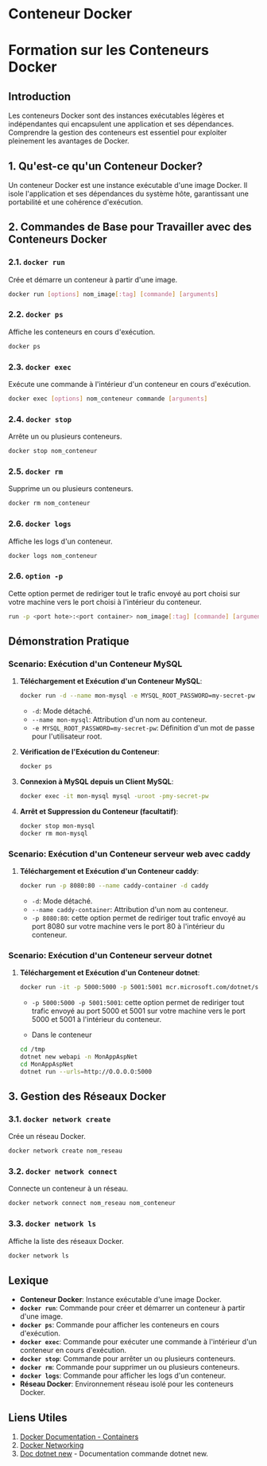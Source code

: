 # Conteneur Docker

# Formation sur les Conteneurs Docker

## Introduction

Les conteneurs Docker sont des instances exécutables légères et indépendantes qui encapsulent une application et ses dépendances. Comprendre la gestion des conteneurs est essentiel pour exploiter pleinement les avantages de Docker.

## 1. Qu'est-ce qu'un Conteneur Docker?

Un conteneur Docker est une instance exécutable d'une image Docker. Il isole l'application et ses dépendances du système hôte, garantissant une portabilité et une cohérence d'exécution.

## 2. Commandes de Base pour Travailler avec des Conteneurs Docker

### 2.1. **`docker run`**

Crée et démarre un conteneur à partir d'une image.

```bash
docker run [options] nom_image[:tag] [commande] [arguments]
```

### 2.2. **`docker ps`**

Affiche les conteneurs en cours d'exécution.

```bash
docker ps
```

### 2.3. **`docker exec`**

Exécute une commande à l'intérieur d'un conteneur en cours d'exécution.

```bash
docker exec [options] nom_conteneur commande [arguments]
```

### 2.4. **`docker stop`**

Arrête un ou plusieurs conteneurs.

```bash
docker stop nom_conteneur
```

### 2.5. **`docker rm`**

Supprime un ou plusieurs conteneurs.

```bash
docker rm nom_conteneur
```

### 2.6. **`docker logs`**

Affiche les logs d'un conteneur.

```bash
docker logs nom_conteneur
```

### 2.6. **`option -p`**

Cette option permet de rediriger tout le trafic envoyé au port choisi sur votre machine vers le port choisi à l'intérieur du conteneur.

```bash
run -p <port hote>:<port container> nom_image[:tag] [commande] [arguments]
```

## Démonstration Pratique

### Scenario: Exécution d'un Conteneur MySQL

1. **Téléchargement et Exécution d'un Conteneur MySQL**:

   ```bash
   docker run -d --name mon-mysql -e MYSQL_ROOT_PASSWORD=my-secret-pw mysql:latest
   ```

   - `-d`: Mode détaché.
   - `--name mon-mysql`: Attribution d'un nom au conteneur.
   - `-e MYSQL_ROOT_PASSWORD=my-secret-pw`: Définition d'un mot de passe pour l'utilisateur root.

2. **Vérification de l'Exécution du Conteneur**:

   ```bash
   docker ps
   ```

3. **Connexion à MySQL depuis un Client MySQL**:

   ```bash
   docker exec -it mon-mysql mysql -uroot -pmy-secret-pw
   ```

4. **Arrêt et Suppression du Conteneur (facultatif)**:

   ```bash
   docker stop mon-mysql
   docker rm mon-mysql
   ```

### Scenario: Exécution d'un Conteneur serveur web avec caddy

1. **Téléchargement et Exécution d'un Conteneur caddy**:

   ```bash
   docker run -p 8080:80 --name caddy-container -d caddy

   ```

   - `-d`: Mode détaché.
   - `--name caddy-container`: Attribution d'un nom au conteneur.
   - `-p 8080:80`: cette option permet de rediriger tout trafic envoyé au port 8080 sur votre machine vers le port 80 à l'intérieur du conteneur.


### Scenario: Exécution d'un Conteneur serveur dotnet

1. **Téléchargement et Exécution d'un Conteneur dotnet**:

   ```bash
   docker run -it -p 5000:5000 -p 5001:5001 mcr.microsoft.com/dotnet/sdk:latest
   ```

   - `-p 5000:5000 -p 5001:5001`: cette option permet de rediriger tout trafic envoyé au port 5000 et 5001 sur votre machine vers le port 5000 et 5001 à l'intérieur du conteneur.

   - Dans le conteneur

    ```bash
   cd /tmp
   dotnet new webapi -n MonAppAspNet
   cd MonAppAspNet
   dotnet run --urls=http://O.O.O.O:5000
   ```

## 3. Gestion des Réseaux Docker

### 3.1. **`docker network create`**

Crée un réseau Docker.

```bash
docker network create nom_reseau
```

### 3.2. **`docker network connect`**

Connecte un conteneur à un réseau.

```bash
docker network connect nom_reseau nom_conteneur
```

### 3.3. **`docker network ls`**

Affiche la liste des réseaux Docker.

```bash
docker network ls
```

## Lexique

- **Conteneur Docker**: Instance exécutable d'une image Docker.
- **`docker run`**: Commande pour créer et démarrer un conteneur à partir d'une image.
- **`docker ps`**: Commande pour afficher les conteneurs en cours d'exécution.
- **`docker exec`**: Commande pour exécuter une commande à l'intérieur d'un conteneur en cours d'exécution.
- **`docker stop`**: Commande pour arrêter un ou plusieurs conteneurs.
- **`docker rm`**: Commande pour supprimer un ou plusieurs conteneurs.
- **`docker logs`**: Commande pour afficher les logs d'un conteneur.
- **Réseau Docker**: Environnement réseau isolé pour les conteneurs Docker.

## Liens Utiles

1. [Docker Documentation - Containers](https://docs.docker.com/get-started/overview/#containers)
2. [Docker Networking](https://docs.docker.com/network/)
3. [Doc dotnet new](https://learn.microsoft.com/fr-fr/dotnet/core/tools/dotnet-new) - Documentation commande dotnet new.
